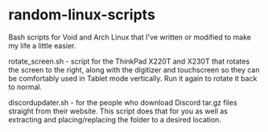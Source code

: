 # random-linux-scripts
Bash scripts for Void and Arch Linux that I've written or modified to make my life a little easier.

rotate_screen.sh - script for the ThinkPad X220T and X230T that rotates the screen to the right, along with the digitizer and touchscreen so they can be comfortably used in Tablet mode vertically. Run it again to rotate it back to normal.

discordupdater.sh - for the people who download Discord tar.gz files straight from their website. This script does that for you as well as extracting and placing/replacing the folder to a desired location.

